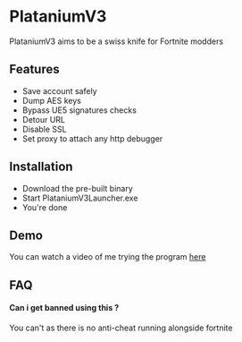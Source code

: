 
# PlataniumV3

PlataniumV3 aims to be a swiss knife for Fortnite modders
## Features

- Save account safely
- Dump AES keys
- Bypass UE5 signatures checks
- Detour URL
- Disable SSL
- Set proxy to attach any http debugger

## Installation

- Download the pre-built binary
- Start PlataniumV3Launcher.exe
- You're done
## Demo

You can watch a video of me trying the program [here](https://streamable.com/j6qjjx)


## FAQ

#### Can i get banned using this ?

You can't as there is no anti-cheat running alongside fortnite 

